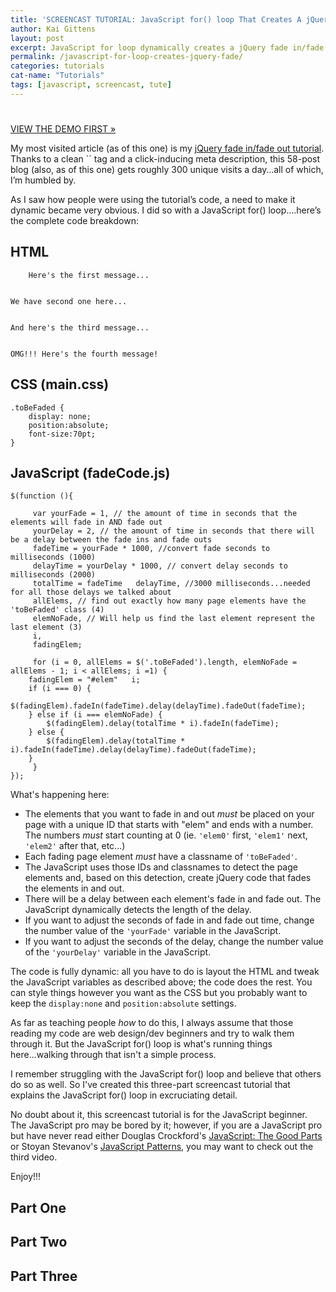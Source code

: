 ```yaml
---
title: 'SCREENCAST TUTORIAL: JavaScript for() loop That Creates A jQuery Fade In/Fade Out'
author: Kai Gittens
layout: post
excerpt: JavaScript for loop dynamically creates a jQuery fade in/fade out effect with a delay; includes a demo, code sample and screencast tutorial.
permalink: /javascript-for-loop-creates-jquery-fade/
categories: tutorials
cat-name: "Tutorials"
tags: [javascript, screencast, tute]
---
```

# 

[VIEW THE DEMO FIRST »][1]

 [1]: http://jsfiddle.net/kaidez/6xfKN/33/

My most visited article (as of this one) is my [jQuery fade in/fade out tutorial][2]. Thanks to a clean `` tag and a click-inducing meta description, this 58-post blog (also, as of this one) gets roughly 300 unique visits a day…all of which, I’m humbled by.

 [2]: http://kaidez.com/tutorial-simple-jquery-fade-in-fade-out/

As I saw how people were using the tutorial’s code, a need to make it dynamic became very obvious. I did so with a JavaScript for() loop….here’s the complete code breakdown:

## HTML

    
    
    
    	
    	Here's the first message...
    	
    
    We have second one here...
    	
    
    And here's the third message...
    	
    
    OMG!!! Here's the fourth message!
    
     	
    
      	
    
    
    
    

## CSS (main.css)

    .toBeFaded {
    	display: none;
    	position:absolute;
    	font-size:70pt;
    }
    

## JavaScript (fadeCode.js)

    $(function (){
    	
         var yourFade = 1, // the amount of time in seconds that the elements will fade in AND fade out
         yourDelay = 2, // the amount of time in seconds that there will be a delay between the fade ins and fade outs
         fadeTime = yourFade * 1000, //convert fade seconds to milliseconds (1000)
         delayTime = yourDelay * 1000, // convert delay seconds to milliseconds (2000)
         totalTime = fadeTime   delayTime, //3000 milliseconds...needed for all those delays we talked about
         allElems, // find out exactly how many page elements have the 'toBeFaded' class (4)
         elemNoFade, // Will help us find the last element represent the last element (3)
         i,
         fadingElem;
    
         for (i = 0, allElems = $('.toBeFaded').length, elemNoFade = allElems - 1; i < allElems; i =1) {
    	fadingElem = "#elem"   i;
    	if (i === 0) {	
    		$(fadingElem).fadeIn(fadeTime).delay(delayTime).fadeOut(fadeTime);
    	} else if (i === elemNoFade) {
    		$(fadingElem).delay(totalTime * i).fadeIn(fadeTime);
    	} else {
    		$(fadingElem).delay(totalTime * i).fadeIn(fadeTime).delay(delayTime).fadeOut(fadeTime);
    	}
         }
    });
    

What's happening here:

*   The elements that you want to fade in and out *must* be placed on your page with a unique ID that starts with "elem" and ends with a number. The numbers *must* start counting at 0 (ie. `'elem0'` first, `'elem1'` next, `'elem2'` after that, etc...)
*   Each fading page element *must* have a classname of `'toBeFaded'`.
*   The JavaScript uses those IDs and classnames to detect the page elements and, based on this detection, create jQuery code that fades the elements in and out.
*   There will be a delay between each element's fade in and fade out. The JavaScript dynamically detects the length of the delay.
*   If you want to adjust the seconds of fade in and fade out time, change the number value of the `'yourFade'` variable in the JavaScript.
*   If you want to adjust the seconds of the delay, change the number value of the `'yourDelay'` variable in the JavaScript.

The code is fully dynamic: all you have to do is layout the HTML and tweak the JavaScript variables as described above; the code does the rest. You can style things however you want as the CSS but you probably want to keep the `display:none` and `position:absolute` settings.

As far as teaching people *how* to do this, I always assume that those reading my code are web design/dev beginners and try to walk them through it. But the JavaScript for() loop is what's running things here...walking through that isn't a simple process.

I remember struggling with the JavaScript for() loop and believe that others do so as well. So I've created this three-part screencast tutorial that explains the JavaScript for() loop in excruciating detail.

No doubt about it, this screencast tutorial is for the JavaScript beginner. The JavaScript pro may be bored by it; however, if you are a JavaScript pro but have never read either Douglas Crockford's [JavaScript: The Good Parts][3] or Stoyan Stevanov's [JavaScript Patterns][4], you may want to check out the third video.

 [3]: http://www.amazon.com/JavaScript-Good-Parts-Douglas-Crockford/dp/0596517742
 [4]: http://www.amazon.com/JavaScript-Patterns-Stoyan-Stefanov/dp/0596806752/ref=sr_1_1?s=books&ie=UTF8&qid=1330662444&sr=1-1

Enjoy!!!

## Part One



## Part Two



## Part Three